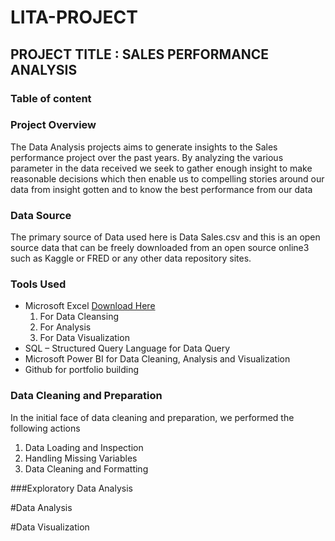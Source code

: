 # LITA-PROJECT
## PROJECT TITLE : SALES PERFORMANCE ANALYSIS
### Table of content
### Project Overview
The Data Analysis projects aims to generate insights to the Sales performance project over the past years. By analyzing the various parameter in the data received we seek to gather enough insight to make reasonable decisions which then enable us to compelling stories around our data from insight gotten and to know the best performance  from our data


### Data Source
The primary source of Data used here is Data Sales.csv and this is an open source data that can be freely downloaded from an open source online3 such as Kaggle or FRED or any other data repository sites. 

### Tools Used
- Microsoft Excel [Download Here](https://www.microsoftexcel.com)
    1.	For Data Cleansing
    2.	For Analysis
    3.	For Data Visualization
- SQL – Structured Query Language for Data Query
- Microsoft Power BI for Data Cleaning, Analysis and Visualization
- Github for portfolio building


### Data Cleaning and Preparation
In the initial face of data cleaning and preparation, we performed the following actions
1.	Data Loading and Inspection
2.	Handling Missing Variables
3.	Data Cleaning and Formatting

###Exploratory Data Analysis

#Data Analysis

#Data Visualization
